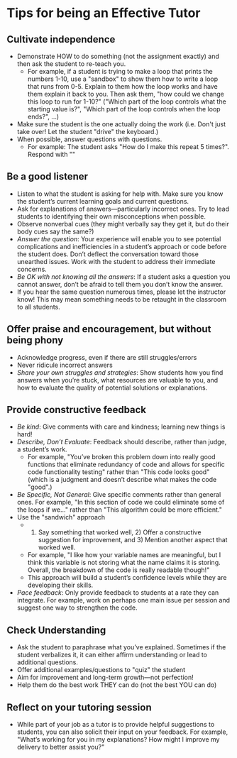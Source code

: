 # Tips for being an Effective Tutor

## Cultivate independence

- Demonstrate HOW to do something (not the assignment exactly) and then ask the student to re-teach you.
  - For example, if a student is trying to make a loop that prints the numbers 1-10, use a "sandbox" to show them how to write a loop that runs from 0-5. Explain to them how the loop works and have them explain it back to you. Then ask them, "how could we change this loop to run for 1-10?" ("Which part of the loop controls what the starting value is?", "Which part of the loop controls when the loop ends?", ...)
- Make sure the student is the one actually doing the work (i.e. Don't just take over! Let the student "drive" the keyboard.)
- When possible, answer questions with questions.
  - For example: The student asks "How do I make this repeat 5 times?". Respond with ""

## Be a good listener

- Listen to what the student is asking for help with. Make sure you know the student’s current learning goals and current questions.
- Ask for explanations of answers—particularly incorrect ones. Try to lead students to identifying their own misconceptions when possible.
- Observe nonverbal cues (they might verbally say they get it, but do their body cues say the same?)
- _Answer the question_: Your experience will enable you to see potential complications and inefficiencies in a student’s approach or code before the student does. Don’t deflect the conversation toward those unearthed issues. Work with the student to address their immediate concerns.
 - _Be OK with not knowing all the answers_: If a student asks a question you cannot answer, don’t be afraid to tell them you don’t know the answer.
- If you hear the same question numerous times, please let the instructor know! This may mean something needs to be retaught in the classroom to all students.

## Offer praise and encouragement, but without being phony

- Acknowledge progress, even if there are still struggles/errors
- Never ridicule incorrect answers
- _Share your own struggles and strategies_: Show students how you find answers when you’re stuck, what resources are valuable to you, and how to evaluate the quality of potential solutions or explanations.

## Provide constructive feedback

- _Be kind_: Give comments with care and kindness; learning new things is hard!
- _Describe, Don’t Evaluate_: Feedback should describe, rather than judge, a student’s work.
  - For example, "You’ve broken this problem down into really good functions that eliminate redundancy of code and allows for specific code functionality testing" rather than "This code looks good" (which is a judgment and doesn’t describe what makes the code "good".)
- _Be Specific, Not General_: Give specific comments rather than general ones. For example, "In this section of code we could eliminate some of the loops if we..." rather than "This algorithm could be more efficient."
- Use the "sandwich" approach
  - 1) Say something that worked well, 2) Offer a constructive suggestion for improvement, and 3) Mention another aspect that worked well.
  - For example, "I like how your variable names are meaningful, but I think this variable is not storing what the name claims it is storing. Overall, the breakdown of the code is really readable though!"
  - This approach will build a student’s confidence levels while they are developing their skills.
- _Pace feedback_: Only provide feedback to students at a rate they can integrate. For example, work on perhaps one main issue per session and suggest one way to strengthen the code.

## Check Understanding

- Ask the student to paraphrase what you’ve explained. Sometimes if the student verbalizes it, it can either affirm understanding or lead to additional questions.
- Offer additional examples/questions to "quiz" the student
- Aim for improvement and long-term growth—not perfection!
- Help them do the best work THEY can do (not the best YOU can do)

## Reflect on your tutoring session

- While part of your job as a tutor is to provide helpful suggestions to students, you can also solicit their input on your feedback. For example, "What’s working for you in my explanations? How might I improve my delivery to better assist you?"

